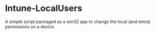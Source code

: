 # Intune-LocalUsers
A simple script packaged as a win32 app to change the local (and entra) permissions on a device.
